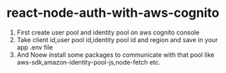 # react-node-auth-with-aws-cognito

1. First create user pool and identity pool on aws cognito console
2. Take client id,user pool id,identity pool id and region and save in your app .env file
3. And Noew install some packages to communicate with that pool like aws-sdk,amazon-identity-pool-js,node-fetch etc.
